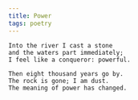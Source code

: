 ```yaml
---
title: Power
tags: poetry
---
```


    Into the river I cast a stone
    and the waters part immediately;
    I feel like a conqueror: powerful.

    Then eight thousand years go by.
    The rock is gone; I am dust.
    The meaning of power has changed.


